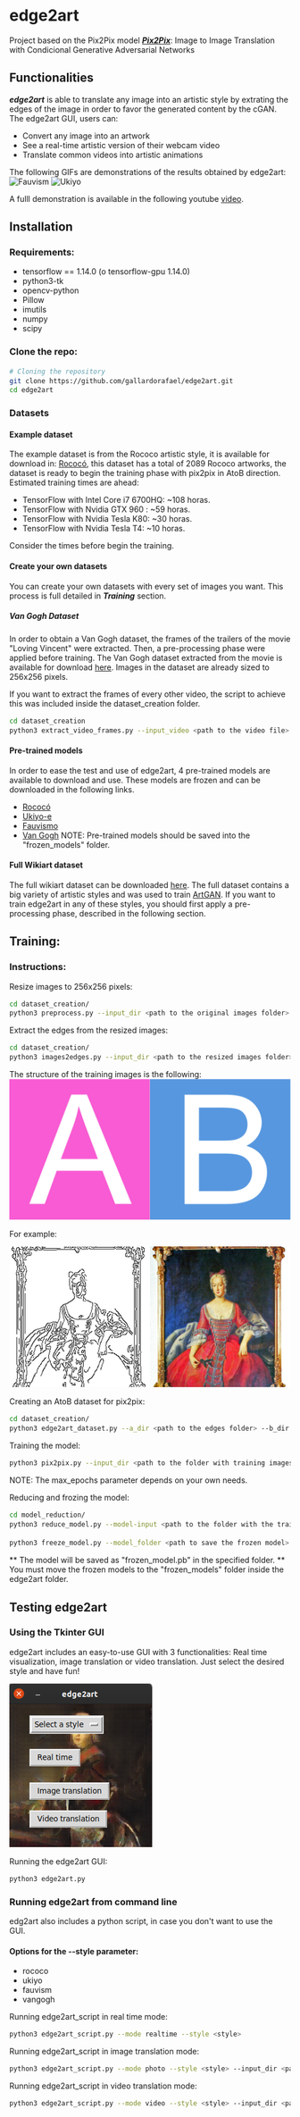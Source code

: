 # edge2art
Project based on the Pix2Pix model ***[Pix2Pix](https://phillipi.github.io/pix2pix/)***: Image to Image Translation with Condicional Generative Adversarial Networks

## Functionalities
***edge2art*** is able to translate any image into an artistic style by extrating the edges of the image in order to favor the generated content by the cGAN. The edge2art GUI, users can:
* Convert any image into an artwork
* See a real-time artistic version of their webcam video
* Translate common videos into artistic animations

The following GIFs are demonstrations of the results obtained by edge2art: 
![Fauvism](https://github.com/gallardorafael/edge2art/blob/master/docs/dodge_fauvism.gif)
![Ukiyo](https://github.com/gallardorafael/edge2art/blob/master/docs/robot_ukiyo.gif)

A fulll demonstration is available in the following youtube [video](https://youtu.be/7BrNVLDM1dE).

## Installation

### Requirements:
* tensorflow == 1.14.0 (o tensorflow-gpu 1.14.0)
* python3-tk
* opencv-python
* Pillow
* imutils
* numpy
* scipy

### Clone the repo:
```sh
# Cloning the repository
git clone https://github.com/gallardorafael/edge2art.git
cd edge2art
``` 
### Datasets
#### Example dataset
The example dataset is from the Rococo artistic style, it is available for download in: [Rococó](https://drive.google.com/open?id=1Q4lUnhlGs10tsJFisWfO4-HmFdbxFai1), this dataset has a total of 2089 Rococo artworks, the dataset is ready to begin the training phase with pix2pix in AtoB direction. Estimated training times are ahead: 
* TensorFlow with Intel Core i7 6700HQ: ~108 horas.
* TensorFlow with Nvidia GTX 960 : ~59 horas.
* TensorFlow with Nvidia Tesla K80: ~30 horas.
* TensorFlow with Nvidia Tesla T4: ~10 horas.

Consider the times before begin the training.

#### Create your own datasets
You can create your own datasets with every set of images you want. This process is full detailed in ***Training*** section.

##### Van Gogh Dataset
In order to obtain a Van Gogh dataset, the frames of the trailers of the movie "Loving Vincent" were extracted. Then, a pre-processing phase were applied before training. The Van Gogh dataset extracted from the movie is available for download [here](https://drive.google.com/open?id=11yYohJwZMdZzq7QRZtQqQF1QIeHCxlf6). Images in the dataset are already sized to 256x256 pixels.

If you want to extract the frames of every other video, the script to achieve this was included inside the dataset_creation folder.
```sh
cd dataset_creation
python3 extract_video_frames.py --input_video <path to the video file> --output_dir <path to save the frames>
```

#### Pre-trained models
In order to ease the test and use of edge2art, 4 pre-trained models are available to download and use. These models are frozen and can be downloaded in the following links.
* [Rococó](https://drive.google.com/open?id=1EMYiRRHVmGDPkruFzhvVijlH3effR2pH)
* [Ukiyo-e](https://drive.google.com/open?id=1gBifqL0b1wnrtVJCSiWIqe46wcwg6vwI)
* [Fauvismo](https://drive.google.com/open?id=1ZSYB4CqPyRmr0xNjvK25-UpXYt6RInuT)
* [Van Gogh](https://drive.google.com/open?id=1cCL8K9OUha6ME7l_jBYva7bmU-5tePAe)
NOTE: Pre-trained models should be saved into the "frozen_models" folder.

#### Full Wikiart dataset
The full wikiart dataset can be downloaded [here](http://web.fsktm.um.edu.my/~cschan/source/ICIP2017/wikiart.zip). The full dataset contains a big variety of artistic styles and was used to train [ArtGAN](https://github.com/cs-chan/ArtGAN). If you want to train edge2art in any of these styles, you should first apply a pre-processing phase, described in the following section.

## Training: 
### Instructions:
Resize images to 256x256 pixels:
```sh
cd dataset_creation/
python3 preprocess.py --input_dir <path to the original images folder> --output_dir <path to save resized images> --operation resize
```

Extract the edges from the resized images:
```sh
cd dataset_creation/
python3 images2edges.py --input_dir <path to the resized images folder> --output_dir <path to save the extracted edges>
```

The structure of the training images is the following: 
![atob](https://github.com/gallardorafael/edge2art/blob/master/docs/ab.png)

For example:

![ejemplo](https://github.com/gallardorafael/edge2art/blob/master/docs/abejemplo.png)

Creating an AtoB dataset for pix2pix:
```sh
cd dataset_creation/
python3 edge2art_dataset.py --a_dir <path to the edges folder> --b_dir <path to the resized images> --output_dir <path to save the training images)>
```
 
Training the model:
```sh
python3 pix2pix.py --input_dir <path to the folder with training images> --output_dir <path to save the trained model> --mode train --max_epochs 200 --which_direction AtoB
```
NOTE: The max_epochs parameter depends on your own needs.

Reducing and frozing the model:
```sh
cd model_reduction/
python3 reduce_model.py --model-input <path to the folder with the trained model> --model-output <path to save the reduced model>

python3 freeze_model.py --model_folder <path to save the frozen model>
```
  ** The model will be saved as "frozen_model.pb" in the specified folder.
  ** You must move the frozen models to the "frozen_models" folder inside the edge2art folder.

## Testing edge2art

### Using the Tkinter GUI

edge2art includes an easy-to-use GUI with 3 functionalities: Real time visualization, image translation or video translation. Just select the desired style and have fun!

![gui](https://github.com/gallardorafael/edge2art/blob/master/docs/gui.png)

Running the edge2art GUI:
```sh
python3 edge2art.py
```

### Running edge2art from command line
edg2art also includes a python script, in case you don't want to use the GUI.

#### Options for the --style parameter:
* rococo
* ukiyo
* fauvism
* vangogh

Running edge2art_script in real time mode:
```sh
python3 edge2art_script.py --mode realtime --style <style>
```

Running edge2art_script in image translation mode:
```sh
python3 edge2art_script.py --mode photo --style <style> --input_dir <path to image file> --output_dir <path to save the translated image> 
```
Running edge2art_script in video translation mode:
```sh
python3 edge2art_script.py --mode video --style <style> --input_dir <path to video file> --output_dir <path to save the translated video> 
```
